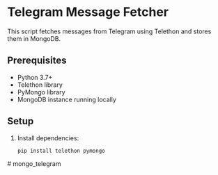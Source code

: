 # Telegram Message Fetcher

This script fetches messages from Telegram using Telethon and stores them in MongoDB.

## Prerequisites
- Python 3.7+
- Telethon library
- PyMongo library
- MongoDB instance running locally

## Setup
1. Install dependencies:
   ```bash
   pip install telethon pymongo
#   m o n g o _ t e l e g r a m  
 